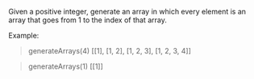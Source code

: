 Given a positive integer, generate an array in which every element is an array
that goes from 1 to the index of that array.

Example:

> generateArrays(4)
> [[1], [1, 2], [1, 2, 3], [1, 2, 3, 4]]

> generateArrays(1)
> [[1]]

